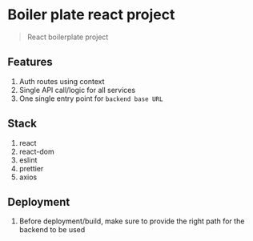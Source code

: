 # Boiler plate react project

> React boilerplate project

## Features

1. Auth routes using context
1. Single API call/logic for all services
1. One single entry point for `backend base URL`

## Stack

1. react
1. react-dom
1. eslint
1. prettier
1. axios

## Deployment

1. Before deployment/build, make sure to provide the right path for the backend to be used
